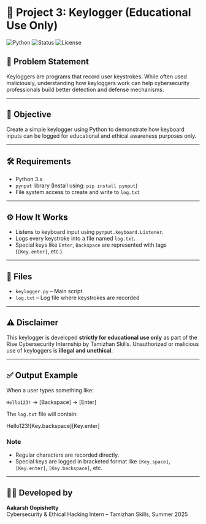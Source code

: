 # 🔐 Project 3: Keylogger (Educational Use Only)

![Python](https://img.shields.io/badge/Language-Python-blue?logo=python)
![Status](https://img.shields.io/badge/Status-Completed-brightgreen)
![License](https://img.shields.io/badge/Use-Educational%20Only-red)

## 📄 Problem Statement

Keyloggers are programs that record user keystrokes. While often used maliciously, understanding how keyloggers work can help cybersecurity professionals build better detection and defense mechanisms.

---

## 🎯 Objective

Create a simple keylogger using Python to demonstrate how keyboard inputs can be logged for educational and ethical awareness purposes only.

---

## 🛠️ Requirements

- Python 3.x
- `pynput` library (Install using: `pip install pynput`)
- File system access to create and write to `log.txt`

---

## ⚙️ How It Works

- Listens to keyboard input using `pynput.keyboard.Listener`.
- Logs every keystroke into a file named `log.txt`.
- Special keys like `Enter`, `Backspace` are represented with tags (`[Key.enter]`, etc.).

---

## 📁 Files

- `keylogger.py` – Main script
- `log.txt` – Log file where keystrokes are recorded

---

## ⚠️ Disclaimer

This keylogger is developed **strictly for educational use only** as part of the Rise Cybersecurity Internship by Tamizhan Skills. Unauthorized or malicious use of keyloggers is **illegal and unethical**.

---

## ✅ Output Example

When a user types something like:

`Hello123!` → [Backspace] → [Enter]

The `log.txt` file will contain:

Hello123![Key.backspace][Key.enter]

### Note

- Regular characters are recorded directly.
- Special keys are logged in bracketed format like `[Key.space]`, `[Key.enter]`, `[Key.backspace]`, etc.

---

## 👨‍💻 Developed by

**Aakarsh Gopishetty**  
Cybersecurity & Ethical Hacking Intern – Tamizhan Skills, Summer 2025
